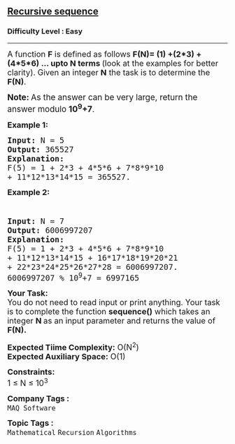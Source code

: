 <h2><a href="https://www.geeksforgeeks.org/problems/recursive-sequence1611/1?page=1&category=Recursion&difficulty=School,Basic,Easy&sortBy=submissions">Recursive sequence</a></h2><h3>Difficulty Level : Easy</h3><hr><div class="problems_problem_content__Xm_eO"><p><span style="font-size: 18px;">A function <strong>F</strong> is defined as follows <strong>F(N)= (1) +(2*3) + (4*5*6) ... upto N terms </strong>(look at the examples for better clarity). Given an integer <strong>N</strong> the task is to determine the <strong>F(N)</strong>.</span></p>
<p><span style="font-size: 14pt;"><strong>Note: </strong>As the answer can be very large, return the answer modulo <strong>10<sup>9</sup>+7</strong>.</span></p>
<p><strong><span style="font-size: 18px;">Example 1:</span></strong></p>
<pre><span style="font-size: 18px;"><strong>Input:</strong> N = 5
<strong>Output:</strong> 365527
<strong>Explanation:</strong> <br>F(5) = 1 + 2*3 + 4*5*6 + 7*8*9*10 
+ 11*12*13*14*15 = 365527.</span></pre>
<p><strong><span style="font-size: 18px;">Example 2:</span></strong></p>
<p>&nbsp;</p>
<pre><span style="font-size: 18px;"><strong>Input:</strong> N = 7
<strong>Output:</strong> 6006997207
<strong>Explanation:</strong> <br>F(5) = 1 + 2*3 + 4*5*6 + 7*8*9*10 
+ 11*12*13*14*15 + 16*17*18*19*20*21 <br>+ 22*23*24*25*26*27*28 = 6006997207.<br>6006997207 % 10<sup>9</sup>+7 = 6997165<br></span></pre>
<p><span style="font-size: 18px;"><strong>Your Task:</strong><br>You do not need to read input or print anything. Your task is to complete the function <strong>sequence()</strong> which takes an integer <strong>N </strong>as an input parameter and returns the value of <strong>F(N).</strong></span></p>
<p><span style="font-size: 18px;"><strong>Expected Tiime Complexity:</strong> O(N<sup>2</sup>)<br><strong>Expected Auxiliary Space:</strong> O(1)</span></p>
<p><span style="font-size: 18px;"><strong>Constraints:</strong><br>1 ≤ N ≤ 10<sup>3</sup></span></p></div><p><span style=font-size:18px><strong>Company Tags : </strong><br><code>MAQ Software</code>&nbsp;<br><p><span style=font-size:18px><strong>Topic Tags : </strong><br><code>Mathematical</code>&nbsp;<code>Recursion</code>&nbsp;<code>Algorithms</code>&nbsp;